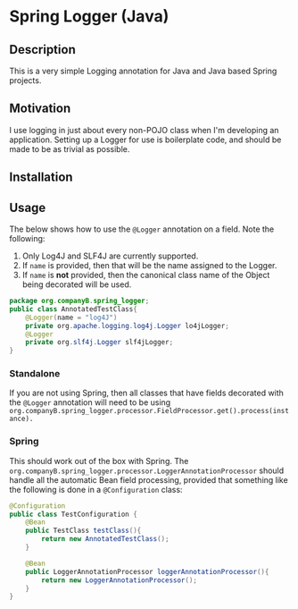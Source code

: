 # Spring Logger (Java)
## Description
This is a very simple Logging annotation for Java and Java based Spring projects.
## Motivation
I use logging in just about every non-POJO class when I'm developing an application. Setting up a Logger for use
is boilerplate code, and should be made to be as trivial as possible.
## Installation
## Usage
The below shows how to use the `@Logger` annotation on a field. Note the following:
1. Only Log4J and SLF4J are currently supported.
2. If `name` is provided, then that will be the name assigned to the Logger.
3. If `name` is **not** provided, then the canonical class name of the Object being decorated will be used.
```java
package org.companyB.spring_logger;
public class AnnotatedTestClass{
    @Logger(name = "log4J")
    private org.apache.logging.log4j.Logger lo4jLogger;
    @Logger
    private org.slf4j.Logger slf4jLogger;
}
```
### Standalone
If you are not using Spring, then all classes that have fields decorated with the `@Logger` annotation will need to be 
using `org.companyB.spring_logger.processor.FieldProcessor.get().process(instance).`
### Spring
This should work out of the box with Spring. The `org.companyB.spring_logger.processor.LoggerAnnotationProcessor` should
handle all the automatic Bean field processing, provided that something like the following is done in a `@Configuration` 
class:
```java
@Configuration
public class TestConfiguration {
    @Bean
    public TestClass testClass(){
        return new AnnotatedTestClass();
    }

    @Bean
    public LoggerAnnotationProcessor loggerAnnotationProcessor(){
        return new LoggerAnnotationProcessor();
    }
}
```